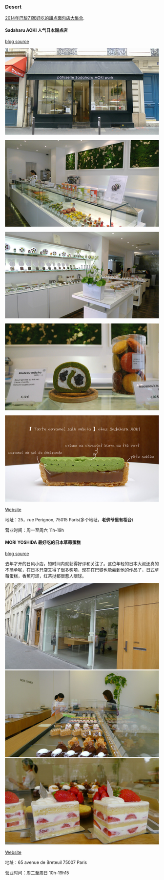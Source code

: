 ### Desert

[2014年巴黎71家好吃的甜点面包店大集合](http://bbs.qyer.com/thread-965221-1.html).

#### Sadaharu AOKI 人气日本甜点店

[blog source](http://bbs.qyer.com/thread-951229-1.html)

![sadaharu0.jpg](sadaharu0.jpg)

![sadaharu1.jpg](sadaharu1.jpg)

![sadaharu4.jpg](sadaharu4.jpg)

![sadaharu2.jpg](sadaharu2.jpg)

![sadaharu3.jpg](sadaharu3.jpg)

[Website](http://www.sadaharuaoki.com/)

地址：25，rue Perignon, 75015 Paris(多个地址，**老佛爷里有柜台**)

营业时间：周一至周六 11h-19h

#### MORI YOSHIDA 最好吃的日本草莓蛋糕

[blog source](http://bbs.qyer.com/thread-953862-1.html)

去年才开的日风小店，短时间内就获得好评和关注了。这位年轻的日本大叔还真的不简单呢，在日本开店又得了很多奖项，现在在巴黎也能尝到他的作品了，日式草莓蛋糕，香蕉可颂，红茶挞都很惹人眼球。



![mori0.jpg](mori0.jpg)
![mori1.jpg](mori1.jpg)
![mori2.jpg](mori2.jpg)

[Website](http://www.moriyoshida.fr/)

地址：65 avenue de Breteuil 75007 Paris

营业时间：周二至周日 10h-19h15
